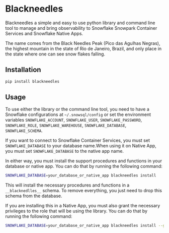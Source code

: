 # Blackneedles

Blackneedles a simple and easy to use python library and command line tool to manage and bring observability to Snowflake Snowpark Container Services and Snowflake Native Apps.

The name comes from the Black Needles Peak (Pico das Agulhas Negras), the highest mountain in the state of Rio de Janeiro, Brazil, and only place in the state where one can see snow flakes falling.

## Installation

```bash
pip install blackneedles
```

## Usage

To use either the library or the command line tool, you need to have a Snowflake configurations at `~/.snowsql/config` or set the environment variables `SNOWFLAKE_ACCOUNT`, `SNOWFLAKE_USER`, `SNOWFLAKE_PASSWORD`, `SNOWFLAKE_ROLE`, `SNOWFLAKE_WAREHOUSE`, `SNOWFLAKE_DATABASE`, `SNOWFLAKE_SCHEMA`.

If you want to connect to Snowflake Container Services, you must set `SNOWFLAKE_DATABASE` to your database name.When using it on Native App, you must set `SNOWFLAKE_DATABASE` to the native app name.

In either way, you must install the support procedures and functions in your database or native app. You can do that by running the following command:

```bash
SNOWFLAKE_DATABASE=your_database_or_native_app blackneedles install
```

This will install the necessary procedures and functions in a `__blacknedlles__` schema. To remove everything, you just need to drop this schema from the database.

If you are installing this in a Native App, you must also grant the necessary privileges to the role that will be using the library. You can do that by running the following command:

```bash
SNOWFLAKE_DATABASE=your_database_or_native_app blackneedles install --grant <your_application_role>
```